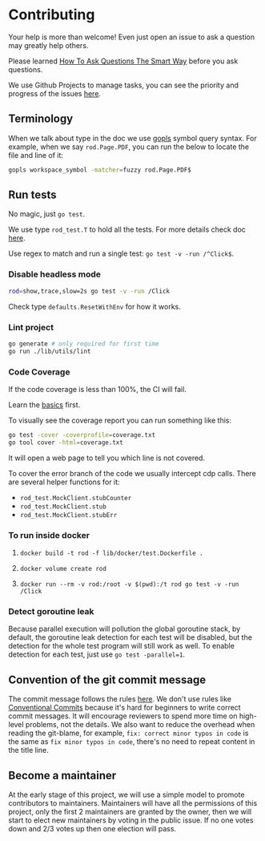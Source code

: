 # Contributing

Your help is more than welcome! Even just open an issue to ask a question may greatly help others.

Please learned [How To Ask Questions The Smart Way](http://www.catb.org/~esr/faqs/smart-questions.html) before you ask questions.

We use Github Projects to manage tasks, you can see the priority and progress of the issues [here](https://github.com/orgs/go-rod/projects/1).

## Terminology

When we talk about type in the doc we use [gopls](https://github.com/golang/tools/tree/master/gopls) symbol query syntax. For example, when we say `rod.Page.PDF`, you can run the below to locate the file and line of it:

```bash
gopls workspace_symbol -matcher=fuzzy rod.Page.PDF$
```

## Run tests

No magic, just `go test`.

We use type `rod_test.T` to hold all the tests.
For more details check doc [here](https://github.com/ysmood/got).

Use regex to match and run a single test: `go test -v -run /^Click$`.

### Disable headless mode

```bash
rod=show,trace,slow=2s go test -v -run /Click
```

Check type `defaults.ResetWithEnv` for how it works.

### Lint project

```bash
go generate # only required for first time
go run ./lib/utils/lint
```

### Code Coverage

If the code coverage is less than 100%, the CI will fail.

Learn the [basics](https://blog.golang.org/cover) first.

To visually see the coverage report you can run something like this:

```bash
go test -cover -coverprofile=coverage.txt
go tool cover -html=coverage.txt
```

It will open a web page to tell you which line is not covered.

To cover the error branch of the code we usually intercept cdp calls.
There are several helper functions for it:

- `rod_test.MockClient.stubCounter`
- `rod_test.MockClient.stub`
- `rod_test.MockClient.stubErr`

### To run inside docker

1. `docker build -t rod -f lib/docker/test.Dockerfile .`

1. `docker volume create rod`

1. `docker run --rm -v rod:/root -v $(pwd):/t rod go test -v -run /Click`

### Detect goroutine leak

Because parallel execution will pollution the global goroutine stack, by default, the goroutine leak detection for each test will be disabled, but the detection for the whole test program will still work as well. To enable detection for each test, just use `go test -parallel=1`.

## Convention of the git commit message

The commit message follows the rules [here](https://github.com/torvalds/subsurface-for-dirk/blame/a48494d2fbed58c751e9b7e8fbff88582f9b2d02/README#L88). We don't use rules like [Conventional Commits](https://www.conventionalcommits.org/) because it's hard for beginners to write correct commit messages. It will encourage reviewers to spend more time on high-level problems, not the details. We also want to reduce the overhead when reading the git-blame, for example, `fix: correct minor typos in code` is the same as `fix minor typos in code`, there's no need to repeat content in the title line.

## Become a maintainer

At the early stage of this project, we will use a simple model to promote contributors to maintainers.
Maintainers will have all the permissions of this project, only the first 2 maintainers are granted by the owner, then we will start to elect
new maintainers by voting in the public issue. If no one votes down and 2/3 votes up then one election will pass.
